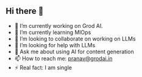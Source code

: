 ## Hi there 👋

- 🔭 I’m currently working on Grod AI. 
- 🌱 I’m currently learning MlOps
- 👯 I’m looking to collaborate on working on LLMs
- 🤔 I’m looking for help with LLMs
- 💬 Ask me about using AI for content generation
- 📫 How to reach me: pranav@grodai.in
- ⚡ Real fact: I am single
